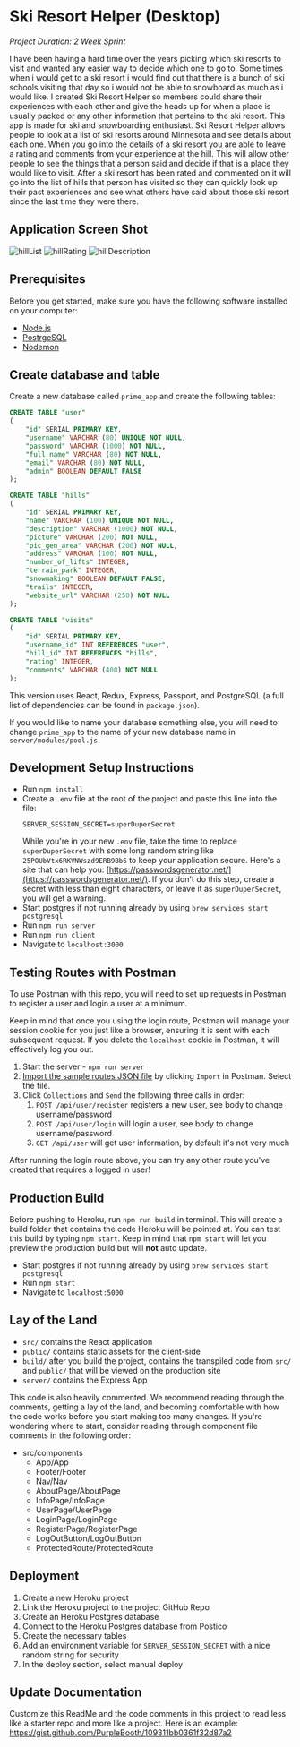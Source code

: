 # Ski Resort Helper (Desktop)

*Project Duration: 2 Week Sprint*

I have been having a hard time over the years picking which ski resorts to visit and wanted any easier way to decide which one to go to. Some times when i would get to a ski resort i would find out that there is a bunch of ski schools visiting that day so i would not be able to snowboard as much as i would like. I created Ski Resort Helper so members could share their experiences with each other and give the heads up for when a place is usually packed or any other information that pertains to the ski resort. This app is made for ski and snowboarding enthusiast. Ski Resort Helper allows people to look at a list of ski resorts around Minnesota and see details about each one. When you go into the details of a ski resort you are able to leave a rating and comments from your experience at the hill. This will allow other people to see the things that a person said and decide if that is a place they would like to visit. After a ski resort has been rated and commented on it will go into the list of hills that person has visited so they can quickly look up their past experiences and see what others have said about those ski resort since the last time they were there. 

## Application Screen Shot
![hillList](documentation/images/hillList.png)
![hillRating](documentation/images/hillRating.png)
![hillDescription](documentation/images/hillDescription.png)

## Prerequisites

Before you get started, make sure you have the following software installed on your computer:

- [Node.js](https://nodejs.org/en/)
- [PostrgeSQL](https://www.postgresql.org/)
- [Nodemon](https://nodemon.io/)


## Create database and table

Create a new database called `prime_app` and create the following tables:

```SQL
CREATE TABLE "user"
(
    "id" SERIAL PRIMARY KEY,
    "username" VARCHAR (80) UNIQUE NOT NULL,
    "password" VARCHAR (1000) NOT NULL,
    "full_name" VARCHAR (80) NOT NULL,
    "email" VARCHAR (80) NOT NULL,
    "admin" BOOLEAN DEFAULT FALSE
);

CREATE TABLE "hills"
(
    "id" SERIAL PRIMARY KEY,
    "name" VARCHAR (100) UNIQUE NOT NULL,
    "description" VARCHAR (1000) NOT NULL,
    "picture" VARCHAR (200) NOT NULL,
    "pic_gen_area" VARCHAR (200) NOT NULL,
    "address" VARCHAR (100) NOT NULL,
    "number_of_lifts" INTEGER,
    "terrain_park" INTEGER,
    "snowmaking" BOOLEAN DEFAULT FALSE,
    "trails" INTEGER,
    "website_url" VARCHAR (250) NOT NULL
);

CREATE TABLE "visits"
(
    "id" SERIAL PRIMARY KEY,
    "username_id" INT REFERENCES "user",
    "hill_id" INT REFERENCES "hills",
    "rating" INTEGER,
    "comments" VARCHAR (400) NOT NULL
);
```












This version uses React, Redux, Express, Passport, and PostgreSQL (a full list of dependencies can be found in `package.json`).




If you would like to name your database something else, you will need to change `prime_app` to the name of your new database name in `server/modules/pool.js`

## Development Setup Instructions

* Run `npm install`
* Create a `.env` file at the root of the project and paste this line into the file:
    ```
    SERVER_SESSION_SECRET=superDuperSecret
    ```
    While you're in your new `.env` file, take the time to replace `superDuperSecret` with some long random string like `25POUbVtx6RKVNWszd9ERB9Bb6` to keep your application secure. Here's a site that can help you: [https://passwordsgenerator.net/](https://passwordsgenerator.net/). If you don't do this step, create a secret with less than eight characters, or leave it as `superDuperSecret`, you will get a warning.
* Start postgres if not running already by using `brew services start postgresql`
* Run `npm run server`
* Run `npm run client`
* Navigate to `localhost:3000`


## Testing Routes with Postman

To use Postman with this repo, you will need to set up requests in Postman to register a user and login a user at a minimum. 

Keep in mind that once you using the login route, Postman will manage your session cookie for you just like a browser, ensuring it is sent with each subsequent request. If you delete the `localhost` cookie in Postman, it will effectively log you out.

1. Start the server - `npm run server`
2. [Import the sample routes JSON file](./PostmanPrimeSoloRoutes.json) by clicking `Import` in Postman. Select the file.
3. Click `Collections` and `Send` the following three calls in order:
    1. `POST /api/user/register` registers a new user, see body to change username/password
    2. `POST /api/user/login` will login a user, see body to change username/password
    3. `GET /api/user` will get user information, by default it's not very much

After running the login route above, you can try any other route you've created that requires a logged in user!


## Production Build

Before pushing to Heroku, run `npm run build` in terminal. This will create a build folder that contains the code Heroku will be pointed at. You can test this build by typing `npm start`. Keep in mind that `npm start` will let you preview the production build but will **not** auto update.

* Start postgres if not running already by using `brew services start postgresql`
* Run `npm start`
* Navigate to `localhost:5000`

## Lay of the Land

* `src/` contains the React application
* `public/` contains static assets for the client-side
* `build/` after you build the project, contains the transpiled code from `src/` and `public/` that will be viewed on the production site
* `server/` contains the Express App

This code is also heavily commented. We recommend reading through the comments, getting a lay of the land, and becoming comfortable with how the code works before you start making too many changes. If you're wondering where to start, consider reading through component file comments in the following order:

* src/components
  * App/App
  * Footer/Footer
  * Nav/Nav
  * AboutPage/AboutPage
  * InfoPage/InfoPage
  * UserPage/UserPage
  * LoginPage/LoginPage
  * RegisterPage/RegisterPage
  * LogOutButton/LogOutButton
  * ProtectedRoute/ProtectedRoute

## Deployment

1. Create a new Heroku project
1. Link the Heroku project to the project GitHub Repo
1. Create an Heroku Postgres database
1. Connect to the Heroku Postgres database from Postico
1. Create the necessary tables
1. Add an environment variable for `SERVER_SESSION_SECRET` with a nice random string for security
1. In the deploy section, select manual deploy

## Update Documentation

Customize this ReadMe and the code comments in this project to read less like a starter repo and more like a project. Here is an example: https://gist.github.com/PurpleBooth/109311bb0361f32d87a2
